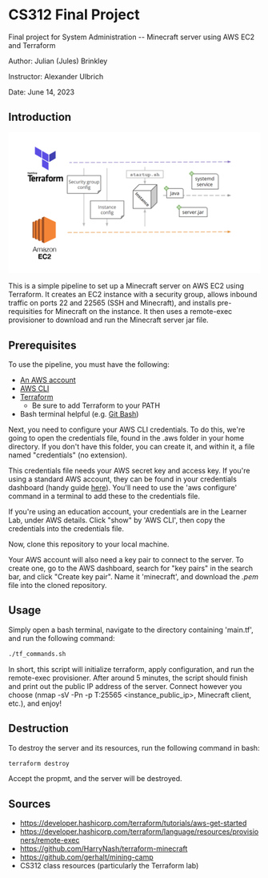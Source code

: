 # CS312 Final Project
Final project for System Administration -- Minecraft server using AWS EC2 and Terraform

Author: Julian (Jules) Brinkley

Instructor: Alexander Ulbrich

Date: June 14, 2023

## Introduction

![Pipeline Diagram](diagram.png)

This is a simple pipeline to set up a Minecraft server on AWS EC2 using Terraform. It creates an EC2 instance with a security group, allows inbound traffic on ports 22 and 22565 (SSH and Minecraft), and installs pre-requisities for Minecraft on the instance. It then uses a remote-exec provisioner to download and run the Minecraft server jar file.

## Prerequisites
To use the pipeline, you must have the following:

- [An AWS account](https://aws.amazon.com/)
- [AWS CLI](https://docs.aws.amazon.com/cli/latest/userguide/getting-started-install.html)
- [Terraform](https://learn.hashicorp.com/tutorials/terraform/install-cli)
  - Be sure to add Terraform to your PATH
- Bash terminal helpful (e.g. [Git Bash](https://git-scm.com/downloads))

Next, you need to configure your AWS CLI credentials. To do this, we're going to open the credentials file, found in the .aws folder in your home directory. If you don't have this folder, you can create it, and within it, a file named "credentials" (no extension).

This credentials file needs your AWS secret key and access key. If you're using a standard AWS account, they can be found in your credentials dashboard (handy guide [here](https://www.msp360.com/resources/blog/how-to-find-your-aws-access-key-id-and-secret-access-key/)). You'll need to use the 'aws configure' command in a terminal to add these to the credentials file.

If you're using an education account, your credentials are in the Learner Lab, under AWS details. Click "show" by 'AWS CLI', then copy the credentials into the credentials file.

Now, clone this repository to your local machine.

Your AWS account will also need a key pair to connect to the server. To create one, go to the AWS dashboard, search for "key pairs" in the search bar, and click "Create key pair". Name it 'minecraft', and download the *.pem* file into the cloned repository.

## Usage
Simply open a bash terminal, navigate to the directory containing 'main.tf', and run the following command:

```bash
./tf_commands.sh
```

In short, this script will initialize terraform, apply configuration, and run the remote-exec provisioner. After around 5 minutes, the script should finish and print out the public IP address of the server. Connect however you choose (nmap -sV -Pn -p T:25565 \<instance_public_ip\>, Minecraft client, etc.), and enjoy!

## Destruction
To destroy the server and its resources, run the following command in bash:

```bash
terraform destroy
```

Accept the propmt, and the server will be destroyed.

## Sources
- https://developer.hashicorp.com/terraform/tutorials/aws-get-started
- https://developer.hashicorp.com/terraform/language/resources/provisioners/remote-exec 
- https://github.com/HarryNash/terraform-minecraft
- https://github.com/gerhalt/mining-camp
- CS312 class resources (particularly the Terraform lab)